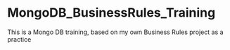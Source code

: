 # MongoDB_BusinessRules_Training
This is a Mongo DB training, based on my own Business Rules project as a practice
